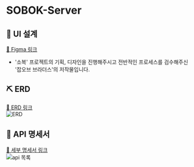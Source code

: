 # SOBOK-Server
## 🎨 UI 설계
[🔗 Figma 링크](https://www.figma.com/design/kDROh7eTdNRA844dhY80q6/%EC%86%8C%EB%B3%B5-%EB%A6%AC%EB%89%B4%EC%96%BC?node-id=0-1&t=BokIk5z7JZPNsUI8-0)
- '소복' 프로젝트의 기획, 디자인을 진행해주시고 전반적인 프로세스를 검수해주신 '잡오브 브라더스'의 저작물입니다.<br>

## ⛏ ERD
[🔗 ERD 링크](https://www.erdcloud.com/d/ZLWrm3fG2zaXTwtZG)<br>
<img alt="ERD" src="https://github.com/Team-SGBInside/SGBInside-Server/assets/82032418/43efe266-3550-41c0-894c-43fbf798e74f">

## 📜 API 명세서
[🔗 세부 명세서 링크](https://brick-rainbow-789.notion.site/API-3a62a5e4d4744d7f9db29aadb55c14f4)<br>
<img alt="api 목록" src="https://github.com/Team-SGBInside/SGBInside-Server/assets/82032418/5f936909-de1c-4377-8798-e04792d30ecc">
